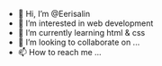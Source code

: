 - 👋 Hi, I’m @Eerisalin
- 👀 I’m interested in web development
- 🌱 I’m currently learning html & css
- 💞️ I’m looking to collaborate on ...
- 📫 How to reach me ...

<!---
Eerisalin/Eerisalin is a ✨ special ✨ repository because its `README.md` (this file) appears on your GitHub profile.
You can click the Preview link to take a look at your changes.
--->
